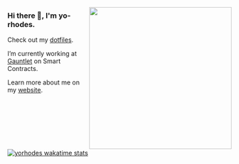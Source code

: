  <a href="https://github.com/yorhodes"><img src="https://github-readme-stats.vercel.app/api?username=yorhodes&show_icons=true&theme=graywhite&count_private=true&include_all_commits=true&hide_rank=true&custom_title=Stats" align="right" width="320"/></a>

### Hi there 👋, I'm yo-rhodes. 

Check out my [dotfiles](https://github.com/yorhodes/dotfiles).

I’m currently working at [Gauntlet](https://gauntlet.network/) on Smart Contracts.

Learn more about me on my [website](https://www.yorke.dev).

[![yorhodes wakatime stats](https://github-readme-stats.vercel.app/api/wakatime?username=yorhodes)](https://wakatime.com/@yorhodes)
